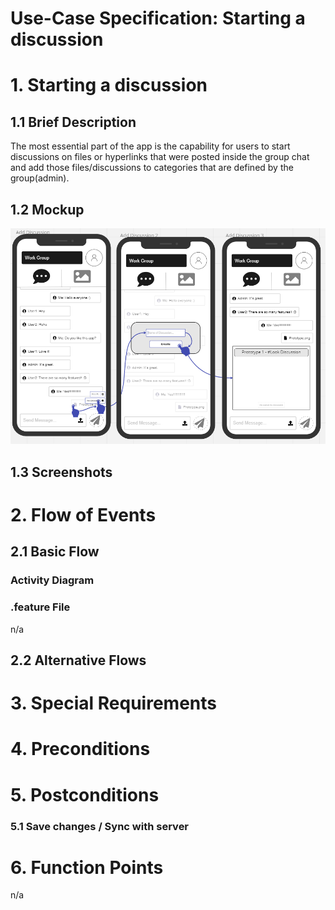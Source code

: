 # Use-Case Specification: Starting a discussion

# 1. Starting a discussion

## 1.1 Brief Description
The most essential part of the app is the capability for users to start discussions on files or hyperlinks that were posted inside 
the group chat and add those files/discussions to categories that are defined by the group(admin).

## 1.2 Mockup
![OUCD](./Mock_ups/Add%20Discussion.PNG)

## 1.3 Screenshots


# 2. Flow of Events

## 2.1 Basic Flow


### Activity Diagram


### .feature File
n/a

## 2.2 Alternative Flows


# 3. Special Requirements


# 4. Preconditions


# 5. Postconditions


### 5.1 Save changes / Sync with server

# 6. Function Points
n/a